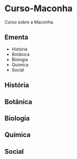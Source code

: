 # Curso-Maconha

Curso sobre a Maconha.

## Ementa

- História
- Botânica
- Biologia 
- Química
- Social

## História

## Botânica

## Biologia 

## Química

## Social
